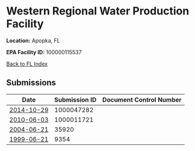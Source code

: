 # Western Regional Water Production Facility

**Location:** Apopka, FL

**EPA Facility ID:** 100000115537

[Back to FL Index](../../index.md)

## Submissions

| Date | Submission ID | Document Control Number |
|------|--------------|-------------------------|
| [2014-10-29](submissions/1000047282.md) | 1000047282 |  |
| [2010-06-03](submissions/1000011721.md) | 1000011721 |  |
| [2004-06-21](submissions/35920.md) | 35920 |  |
| [1999-06-21](submissions/9354.md) | 9354 |  |
